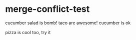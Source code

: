 # merge-conflict-test

cucumber salad is bomb!
taco are awesome! cucumber is ok

pizza is cool too, try it
